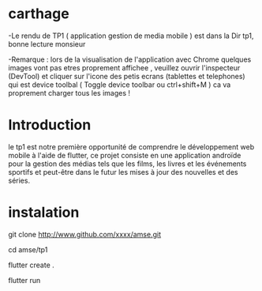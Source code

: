 

# carthage

-Le rendu de TP1 ( application gestion de media mobile ) est dans la Dir tp1, bonne lecture monsieur 


-Remarque :
lors de la visualisation de l'application avec Chrome quelques images vont pas etres proprement affichee , veuillez ouvrir l'inspecteur (DevTool) et cliquer sur l'icone des petis ecrans (tablettes et telephones) qui est device toolbal ( Toggle device toolbar ou ctrl+shift+M ) ca va proprement charger tous les images !

# Introduction

le tp1 est notre première opportunité de comprendre le développement web mobile à l'aide de flutter, ce projet consiste en une application androïde pour la gestion des médias tels que les films, les livres et les événements sportifs et peut-être dans le futur les mises à jour des nouvelles et des séries. 

# instalation
git clone http://www.github.com/xxxx/amse.git

cd amse/tp1

flutter create .

flutter run

